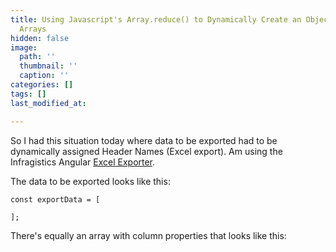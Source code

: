 ```yaml
---
title: Using Javascript's Array.reduce() to Dynamically Create an Object from Input
  Arrays
hidden: false
image:
  path: ''
  thumbnail: ''
  caption: ''
categories: []
tags: []
last_modified_at: 

---
```

So I had this situation today where data to be exported had to be dynamically assigned Header Names (Excel export). Am using the Infragistics Angular [Excel Exporter](https://www.infragistics.com/products/ignite-ui-angular/angular/components/exporter_excel.html).

The data to be exported looks like this:

    const exportData = [
    	
    ];

There's equally an array with column properties that looks like this: